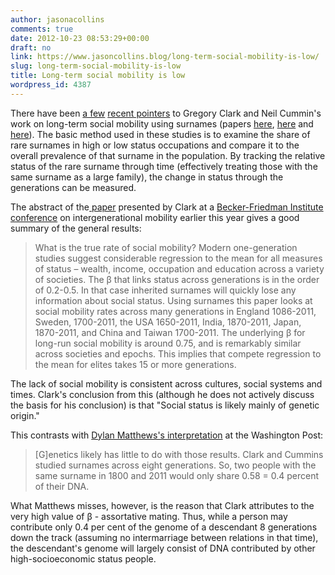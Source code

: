 ```yaml
---
author: jasonacollins
comments: true
date: 2012-10-23 08:53:29+00:00
draft: no
link: https://www.jasoncollins.blog/long-term-social-mobility-is-low/
slug: long-term-social-mobility-is-low
title: Long-term social mobility is low
wordpress_id: 4387
---
```


There have been [a few](http://www.npr.org/2012/10/16/162936707/movin-on-up-that-may-depend-on-your-last-name) [recent pointers](http://marginalrevolution.com/marginalrevolution/2012/10/surnames-and-the-laws-of-social-mobility.html) to Gregory Clark and Neil Cummin's work on long-term social mobility using surnames (papers [here](http://bfi.uchicago.edu/humcap/networks/mip/events/intergen_mobility/Clark_SurnamesandtheLawsofSocialMobility.pdf), [here](http://www.econ.ucdavis.edu/faculty/gclark/papers/Sweden%202012%20AUG.pdf) and [here](http://www.econ.ucdavis.edu/faculty/gclark/papers/Clark%20Cummins%201800-2011%20Revision2.pdf)). The basic method used in these studies is to examine the share of rare surnames in high or low status occupations and compare it to the overall prevalence of that surname in the population. By tracking the relative status of the rare surname through time (effectively treating those with the same surname as a large family), the change in status through the generations can be measured.

The abstract of the[ paper](http://bfi.uchicago.edu/humcap/networks/mip/events/intergen_mobility/Clark_SurnamesandtheLawsofSocialMobility.pdf) presented by Clark at a [Becker-Friedman Institute conference](http://bfi.uchicago.edu/humcap/networks/mip/events/intergen_mobility/) on intergenerational mobility earlier this year gives a good summary of the general results:


<blockquote>What is the true rate of social mobility? Modern one-generation studies suggest considerable regression to the mean for all measures of status – wealth, income, occupation and education across a variety of societies. The β that links status across generations is in the order of 0.2-0.5. In that case inherited surnames will quickly lose any information about social status. Using surnames this paper looks at social mobility rates across many generations in England 1086-2011, Sweden, 1700-2011, the USA 1650-2011, India, 1870-2011, Japan, 1870-2011, and China and Taiwan 1700-2011. The underlying β for long-run social mobility is around 0.75, and is remarkably similar across societies and epochs. This implies that compete regression to the mean for elites takes 15 or more generations.</blockquote>


The lack of social mobility is consistent across cultures, social systems and times. Clark's conclusion from this (although he does not actively discuss the basis for his conclusion) is that "Social status is likely mainly of genetic origin."

This contrasts with [Dylan Matthews's interpretation](http://www.washingtonpost.com/blogs/ezra-klein/wp/2012/10/18/how-your-last-name-will-doom-your-ancestors-centuries-from-now/?wprss=rss_ezra-klein) at the Washington Post:


<blockquote>[G]enetics likely has little to do with those results. Clark and Cummins studied surnames across eight generations. So, two people with the same surname in 1800 and 2011 would only share 0.58 = 0.4 percent of their DNA.</blockquote>


What Matthews misses, however, is the reason that Clark attributes to the very high value of β - assortative mating. Thus, while a person may contribute only 0.4 per cent of the genome of a descendant 8 generations down the track (assuming no intermarriage between relations in that time), the descendant's genome will largely consist of DNA contributed by other high-socioeconomic status people.
